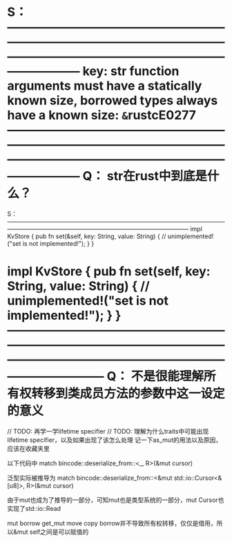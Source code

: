 S：
————————————————————————————————————————————————————————————
key: str
function arguments must have a statically known size, borrowed types always have a known size: `&`rustcE0277
————————————————————————————————————————————————————————————
Q：
str在rust中到底是什么？
============================================



S：
——————————————————————————————————————————————————————————————————
impl KvStore {
    pub fn set(&self, key: String, value: String) { // 
        unimplemented!("set is not implemented!");
    }
}

impl KvStore {
    pub fn set(self, key: String, value: String) { // 
        unimplemented!("set is not implemented!");
    }
}
——————————————————————————————————————————————————————————————
Q：
不是很能理解所有权转移到类成员方法的参数中这一设定的意义
=============================================


// TODO: 再学一学lifetime specifier
// TODO: 理解为什么traits中可能出现lifetime specifier，以及如果出现了该怎么处理
记一下as_mut的用法以及原因，应该在收藏夹里


以下代码中
    match bincode::deserialize_from::<_, R>(&mut cursor)

泛型实际被推导为
    match bincode::deserialize_from::<&mut std::io::Cursor<&[u8]>, R>(&mut cursor)

由于mut也成为了推导的一部分，可知mut也是类型系统的一部分，mut Cursor也实现了std::io::Read


mut borrow get_mut move copy
borrow并不导致所有权转移，仅仅是借用，所以&mut self之间是可以赋值的